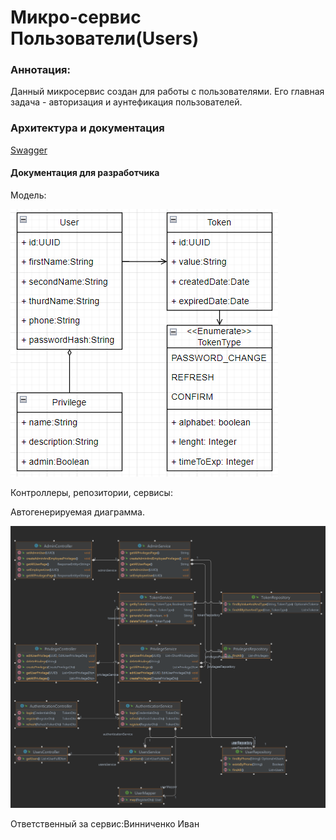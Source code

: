 <h1>Микро-сервис Пользователи(Users)</h1>

<h3>Аннотация:</h3>
<p>Данный микросервис создан для работы с пользователями. Его главная задача - авторизация и аунтефикация пользователей.</p>

<h3>Архитектура и документация</h3>

[Swagger](openapi.yaml)

<h4>Документация для разработчика</h4>

<p>Модель:</p>

![model.png](model.png)

<p>Контроллеры, репозитории, сервисы:</p>

<p>Автогенерируемая диаграмма.</p>

![AuthenticationService.png](AuthenticationService.png) 

<p>Ответственный за сервис:Винниченко Иван</p>